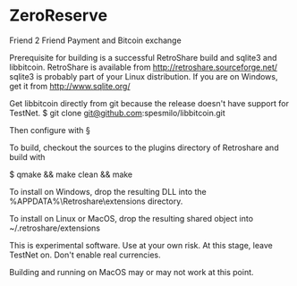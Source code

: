 ZeroReserve
===========

Friend 2 Friend Payment and Bitcoin exchange

Prerequisite for building is a successful RetroShare build and sqlite3 and libbitcoin.
RetroShare is available from http://retroshare.sourceforge.net/
sqlite3 is probably part of your Linux distribution. If you are on Windows,
get it from http://www.sqlite.org/

Get libbitcoin directly from git because the release doesn't have support for TestNet.
$ git clone git@github.com:spesmilo/libbitcoin.git

Then configure with
§

To build, checkout the sources to the plugins directory of Retroshare and build with

$ qmake && make clean && make

To install on Windows, drop the resulting DLL into the
%APPDATA%\Retroshare\extensions directory.

To install on Linux or MacOS, drop the resulting shared object into
~/.retroshare/extensions


This is experimental software. Use at your own risk. At this stage, leave TestNet
on. Don't enable real currencies.

Building and running on MacOS may or may not work at this point. 
